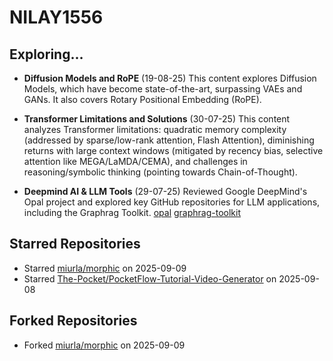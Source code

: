 # NILAY1556

## Exploring...
- **Diffusion Models and RoPE** (19-08-25)
  This content explores Diffusion Models, which have become state-of-the-art, surpassing VAEs and GANs. It also covers Rotary Positional Embedding (RoPE).

- **Transformer Limitations and Solutions** (30-07-25)
  This content analyzes Transformer limitations: quadratic memory complexity (addressed by sparse/low-rank attention, Flash Attention), diminishing returns with large context windows (mitigated by recency bias, selective attention like MEGA/LaMDA/CEMA), and challenges in reasoning/symbolic thinking (pointing towards Chain-of-Thought).

- **Deepmind AI & LLM Tools** (29-07-25)
  Reviewed Google DeepMind's Opal project and explored key GitHub repositories for LLM applications, including the Graphrag Toolkit.
  [opal](https://opal.withgoogle.com/)
  [graphrag-toolkit](https://github.com/awslabs/graphrag-toolkit)

## Starred Repositories
- Starred [miurla/morphic](https://github.com/miurla/morphic) on 2025-09-09
- Starred [The-Pocket/PocketFlow-Tutorial-Video-Generator](https://github.com/The-Pocket/PocketFlow-Tutorial-Video-Generator) on 2025-09-08

## Forked Repositories
- Forked [miurla/morphic](https://github.com/NILAY1556/morphic) on 2025-09-09

